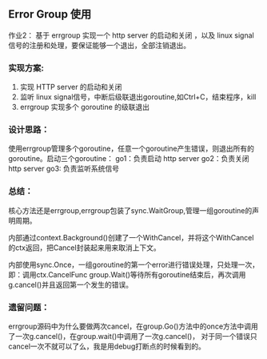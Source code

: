
## Error Group 使用

作业2： 基于 errgroup 实现一个 http server 的启动和关闭 ，以及 linux signal 信号的注册和处理，要保证能够一个退出，全部注销退出。

### 实现方案:

1. 实现 HTTP server 的启动和关闭
2. 监听 linux signal信号，中断后级联退出goroutine,如Ctrl+C，结束程序，kill
3. errgroup 实现多个 goroutine 的级联退出

### 设计思路：

使用errgroup管理多个goroutine，任意一个goroutine产生错误，则退出所有的goroutine。启动三个goroutine：
go1：负责启动 http server
go2：负责关闭 http server
go3: 负责监听系统信号

### 总结：

核心方法还是errgroup,errgroup包装了sync.WaitGroup,管理一组goroutine的声明周期。

内部通过context.Background()创建了一个WithCancel，并将这个WithCancel的ctx返回，把Cancel封装起来用来取消上下文。

内部使用sync.Once，一组goroutine的第一个error进行错误处理，只处理一次，即：调用ctx.CancelFunc
group.Wait()等待所有goroutine结束后，再次调用g.cancel()并且返回第一个发生的错误。

### 遗留问题：

errgroup源码中为什么要做两次cancel，在group.Go()方法中的once方法中调用了一次g.cancel()，在group.wait()中调用了一次g.cancel()，
对于同一个错误只cancel一次不就可以了么，我是用debug打断点的时候看到的。
